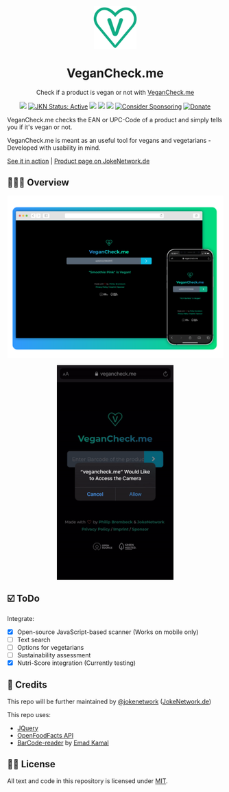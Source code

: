 <p align="center">
 <img width="100px" src="img/VeganCheck.svg" align="center" alt="VeganCheck Logo">
 <h1 align="center">VeganCheck.me</h1>
 <p align="center">Check if a product is vegan or not with <a href="https://vegancheck.me">VeganCheck.me</a></p>
</p>
  <p align="center">
  <a href="https://app.fossa.com/projects/git%2Bgithub.com%2Fphilipbrembeck%2Fvegancheck.me?ref=badge_small" alt="FOSSA Status"><img src="https://app.fossa.com/api/projects/git%2Bgithub.com%2Fphilipbrembeck%2Fvegancheck.me.svg?type=small"></a>
	<a href="https://jokenetwork.de/badges"><img alt="JKN Status: Active" src="https://jokenetwork.de/assets/img/gitstatus/active.svg"></a>
  <a href="https://app.fossa.com/projects/git%2Bgithub.com%2Fphilipbrembeck%2Fvegancheck.me?ref=badge_shield" alt="FOSSA Status"><img src="https://app.fossa.com/api/projects/git%2Bgithub.com%2Fphilipbrembeck%2Fvegancheck.me.svg?type=shield"></a>
	<a href="https://www.codacy.com/gh/philipbrembeck/vegancheck.me/dashboard?utm_source=github.com&amp;utm_medium=referral&amp;utm_content=philipbrembeck/vegancheck.me&amp;utm_campaign=Badge_Grade"><img src="https://app.codacy.com/project/badge/Grade/181208ec1e6644e0bdc7a8b3271e3708"/></a>
	<a href="https://codeclimate.com/github/JokeNetwork/vegancheck.me/maintainability"><img src="https://api.codeclimate.com/v1/badges/3e4c87c9f6b92b9e13b5/maintainability" /></a>
	<a href="https://github.com/sponsors/philipbrembeck"><img src="https://img.shields.io/badge/Sponsor-white.svg?logo=githubsponsors" alt="Consider Sponsoring"></a>
	<a href="https://www.paypal.com/donate?hosted_button_id=N4F7DAQH7ET2G"><img src="https://img.shields.io/badge/Donate-blue.svg?logo=paypal" alt="Donate"></a>
  </p>

VeganCheck.me checks the EAN or UPC-Code of a product and simply tells you if it's vegan or not.

VeganCheck.me is meant as an useful tool for vegans and vegetarians - Developed with usability in mind. 

[See it in action](https://vegancheck.me) | [Product page on JokeNetwork.de](https://jokenetwork.de/#projects)

## 👨🏼‍💻 Overview

![VeganCheck.me Screenshot](img/Hero.svg)

<p align="center">
<img src="img/demo.gif" alt="VeganCheck.me Demo" align="center" height="500">
</p>

## ☑️ ToDo 

Integrate: 

* [x] Open-source JavaScript-based scanner (Works on mobile only)
* [ ] Text search
* [ ] Options for vegetarians
* [ ] Sustainability assessment
* [x] Nutri-Score integration (Currently testing)

## 🤝 Credits 

This repo will be further maintained by [@jokenetwork](https://github.com/jokenetwork) ([JokeNetwork.de](https://jokenetwork.de))

This repo uses:

* [JQuery](https://jquery.com)
* [OpenFoodFacts API](https://openfoodfacts.org)
* [BarCode-reader](https://github.com/iemadk/BarCode-reader) by [Emad Kamal](https://github.com/iemadk)

## 👩‍⚖️ License

All text and code in this repository is licensed under [MIT](https://github.com/philipbrembeck/VeganCheck.me/blob/main/LICENSE).
